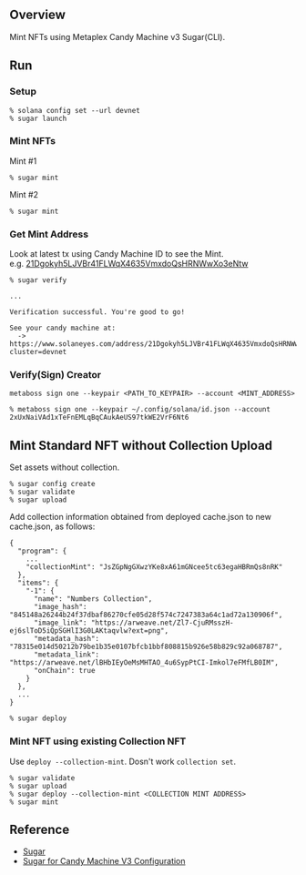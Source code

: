 ## Overview
Mint NFTs using Metaplex Candy Machine v3 Sugar(CLI).

## Run
### Setup
```
% solana config set --url devnet
% sugar launch
```

### Mint NFTs
Mint #1
```
% sugar mint
```

Mint #2
```
% sugar mint
```

### Get Mint Address
Look at latest tx using Candy Machine ID to see the Mint.  
e.g. [21Dgokyh5LJVBr41FLWqX4635VmxdoQsHRNWwXo3eNtw](https://solana.fm/tx/3aL7WEFXbRK3o4EuEioiRYmGw4MRA8CzPVgMdXTzks4yR8PDPgBJNg21MFzkvSSAfvMAvpK4JznENre1LzD931gi?cluster=devnet-qn1)
```
% sugar verify

...

Verification successful. You're good to go!

See your candy machine at:
  -> https://www.solaneyes.com/address/21Dgokyh5LJVBr41FLWqX4635VmxdoQsHRNWwXo3eNtw?cluster=devnet
```

### Verify(Sign) Creator
`metaboss sign one --keypair <PATH_TO_KEYPAIR> --account <MINT_ADDRESS>`
```
% metaboss sign one --keypair ~/.config/solana/id.json --account 2xUxNaiVAd1xTeFnEMLqBqCAukAeUS97tkWE2VrF6Nt6
```

## Mint Standard NFT without Collection Upload
Set assets without collection.

```
% sugar config create
% sugar validate
% sugar upload
```

Add collection information obtained from deployed cache.json to new cache.json, as follows:

```
{
  "program": {
    ...
    "collectionMint": "JsZGpNgGXwzYKe8xA61mGNcee5tc63egaHBRmQs8nRK"
  },
  "items": {
    "-1": {
      "name": "Numbers Collection",
      "image_hash": "845148a26244b24f37dbaf86270cfe05d28f574c7247383a64c1ad72a130906f",
      "image_link": "https://arweave.net/Zl7-CjuRMsszH-ej6slToD5iQpSGHlI3G0LAKtaqvlw?ext=png",
      "metadata_hash": "78315e014d50212b79be1b35e0107bfcb1bbf808815b926e58b829c92a068787",
      "metadata_link": "https://arweave.net/lBHbIEyOeMsMHTAO_4u6SypPtCI-Imkol7eFMfLB0IM",
      "onChain": true
    }
  },
  ...
}
```

```
% sugar deploy
```

### Mint NFT using existing Collection NFT
Use `deploy --collection-mint`. Dosn't work `collection set`.

```
% sugar validate
% sugar upload
% sugar deploy --collection-mint <COLLECTION MINT ADDRESS>
% sugar mint
```

## Reference
- [Sugar](https://docs.metaplex.com/programs/candy-machine/how-to-guides/my-first-candy-machine-part1)
- [Sugar for Candy Machine V3 Configuration](https://docs.metaplex.com/developer-tools/sugar/guides/sugar-for-cmv3)